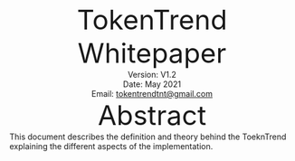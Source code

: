 <center><font size=10>TokenTrend Whitepaper</font></center>






<center>Version: V1.2</center>
<center>Date: May 2021</center>
<center>Email: <a href="mailto:tokentrendtnt@gmail.com" target="_blank">tokentrendtnt@gmail.com</a></center>





<center><font size=8>Abstract</font></center>
This document describes the definition and theory behind the ToeknTrend explaining the different aspects of the implementation.

